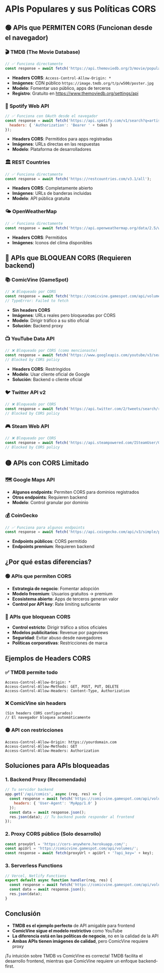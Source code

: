 # APIs Populares y sus Políticas CORS

## 🟢 APIs que PERMITEN CORS (Funcionan desde el navegador)

### 🎬 **TMDB (The Movie Database)**
```javascript
// ✅ Funciona directamente
const response = await fetch('https://api.themoviedb.org/3/movie/popular?api_key=YOUR_KEY');
```
- **Headers CORS**: `Access-Control-Allow-Origin: *`
- **Imágenes**: CDN público `https://image.tmdb.org/t/p/w500/poster.jpg`
- **Modelo**: Fomentar uso público, apps de terceros
- **Registro**: Gratuito en https://www.themoviedb.org/settings/api

### 🎵 **Spotify Web API**
```javascript
// ✅ Funciona con OAuth desde el navegador
const response = await fetch('https://api.spotify.com/v1/search?q=artist:metallica&type=track', {
  headers: { 'Authorization': 'Bearer ' + token }
});
```
- **Headers CORS**: Permitidos para apps registradas
- **Imágenes**: URLs directas en las respuestas
- **Modelo**: Plataforma de desarrolladores

### 🏛️ **REST Countries**
```javascript
// ✅ Funciona directamente
const response = await fetch('https://restcountries.com/v3.1/all');
```
- **Headers CORS**: Completamente abierto
- **Imágenes**: URLs de banderas incluidas
- **Modelo**: API pública gratuita

### 🌤️ **OpenWeatherMap**
```javascript
// ✅ Funciona directamente
const response = await fetch('https://api.openweathermap.org/data/2.5/weather?q=London&appid=YOUR_KEY');
```
- **Headers CORS**: Permitidos
- **Imágenes**: Iconos del clima disponibles

## 🔴 APIs que BLOQUEAN CORS (Requieren backend)

### 📚 **ComicVine (GameSpot)**
```javascript
// ❌ Bloqueado por CORS
const response = await fetch('https://comicvine.gamespot.com/api/volumes/');
// TypeError: Failed to fetch
```
- **Sin headers CORS**
- **Imágenes**: URLs reales pero bloqueadas por CORS
- **Modelo**: Dirigir tráfico a su sitio oficial
- **Solución**: Backend proxy

### 📺 **YouTube Data API**
```javascript
// ❌ Bloqueado por CORS (como mencionaste)
const response = await fetch('https://www.googleapis.com/youtube/v3/search?part=snippet&q=test&key=YOUR_KEY');
// Blocked by CORS policy
```
- **Headers CORS**: Restringidos
- **Modelo**: Usar cliente oficial de Google
- **Solución**: Backend o cliente oficial

### 🐦 **Twitter API v2**
```javascript
// ❌ Bloqueado por CORS
const response = await fetch('https://api.twitter.com/2/tweets/search/recent?query=hello');
// Blocked by CORS policy
```

### 🎮 **Steam Web API**
```javascript
// ❌ Bloqueado por CORS
const response = await fetch('https://api.steampowered.com/ISteamUser/GetPlayerSummaries/v0002/?key=YOUR_KEY&steamids=76561197960434622');
// Blocked by CORS policy
```

## 🟡 APIs con CORS Limitado

### 🗺️ **Google Maps API**
- **Algunos endpoints**: Permiten CORS para dominios registrados
- **Otros endpoints**: Requieren backend
- **Modelo**: Control granular por dominio

### 💰 **CoinGecko**
```javascript
// ✅ Funciona para algunos endpoints
const response = await fetch('https://api.coingecko.com/api/v3/simple/price?ids=bitcoin&vs_currencies=usd');
```
- **Endpoints públicos**: CORS permitido
- **Endpoints premium**: Requieren backend

## ¿Por qué estas diferencias?

### 🟢 **APIs que permiten CORS**
- **Estrategia de negocio**: Fomentar adopción
- **Modelo freemium**: Usuarios gratuitos → premium
- **Ecosistema abierto**: Apps de terceros generan valor
- **Control por API key**: Rate limiting suficiente

### 🔴 **APIs que bloquean CORS**
- **Control estricto**: Dirigir tráfico a sitios oficiales
- **Modelos publicitarios**: Revenue por pageviews
- **Seguridad**: Evitar abuso desde navegadores
- **Políticas corporativas**: Restricciones de marca

## Ejemplos de Headers CORS

### ✅ **TMDB permite todo**
```
Access-Control-Allow-Origin: *
Access-Control-Allow-Methods: GET, POST, PUT, DELETE
Access-Control-Allow-Headers: Content-Type, Authorization
```

### ❌ **ComicVine sin headers**
```
(Sin headers CORS configurados)
// El navegador bloquea automáticamente
```

### 🟡 **API con restricciones**
```
Access-Control-Allow-Origin: https://yourdomain.com
Access-Control-Allow-Methods: GET
Access-Control-Allow-Headers: Authorization
```

## Soluciones para APIs bloqueadas

### 1. **Backend Proxy** (Recomendado)
```javascript
// Tu servidor backend
app.get('/api/comics', async (req, res) => {
  const response = await fetch('https://comicvine.gamespot.com/api/volumes/', {
    headers: { 'User-Agent': 'MyApp/1.0' }
  });
  const data = await response.json();
  res.json(data); // Tu backend puede responder al frontend
});
```

### 2. **Proxy CORS público** (Solo desarrollo)
```javascript
const proxyUrl = 'https://cors-anywhere.herokuapp.com/';
const apiUrl = 'https://comicvine.gamespot.com/api/volumes/';
const response = await fetch(proxyUrl + apiUrl + '?api_key=' + key);
```

### 3. **Serverless Functions**
```javascript
// Vercel, Netlify Functions
export default async function handler(req, res) {
  const response = await fetch('https://comicvine.gamespot.com/api/volumes/');
  const data = await response.json();
  res.json(data);
}
```

## Conclusión

- **TMDB es el ejemplo perfecto** de API amigable para frontend
- **ComicVine sigue el modelo restrictivo** como YouTube
- **La diferencia está en las políticas de negocio**, no en la calidad de la API
- **Ambas APIs tienen imágenes de calidad**, pero ComicVine requiere proxy

¡Tu intuición sobre TMDB vs ComicVine es correcta! TMDB facilita el desarrollo frontend, mientras que ComicVine requiere un enfoque backend-first.
